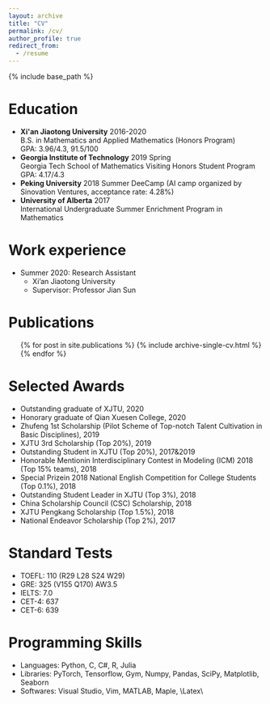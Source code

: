 ```yaml
---
layout: archive
title: "CV"
permalink: /cv/
author_profile: true
redirect_from:
  - /resume
---
```


{% include base_path %}

Education
======
* **Xi'an Jiaotong University** 2016-2020  
B.S. in Mathematics and Applied Mathematics (Honors Program)  
GPA: 3.96/4.3, 91.5/100
* **Georgia Institute of Technology** 2019 Spring  
Georgia Tech School of Mathematics Visiting Honors Student Program  
GPA: 4.17/4.3
* **Peking University** 2018 Summer
DeeCamp (AI camp organized by Sinovation Ventures, acceptance rate: 4.28%)
* **University of Alberta** 2017  
International Undergraduate Summer Enrichment Program in Mathematics

Work experience
======
* Summer 2020: Research Assistant
  * Xi’an Jiaotong University
  * Supervisor: Professor Jian Sun
  

Publications
======
  <ul>{% for post in site.publications %}
    {% include archive-single-cv.html %}
  {% endfor %}</ul>
  
Selected Awards 
======
* Outstanding graduate of XJTU, 2020
* Honorary graduate of Qian Xuesen College, 2020
* Zhufeng 1st Scholarship (Pilot Scheme of Top-notch Talent Cultivation in Basic Disciplines), 2019
* XJTU 3rd Scholarship (Top 20%), 2019
* Outstanding Student in XJTU (Top 20%), 2017&2019
* Honorable Mentionin Interdisciplinary Contest in Modeling (ICM) 2018 (Top 15% teams), 2018
* Special Prizein 2018 National English Competition for College Students (Top 0.1%), 2018
* Outstanding Student Leader in XJTU (Top 3%), 2018
* China Scholarship Council (CSC) Scholarship, 2018
* XJTU Pengkang Scholarship (Top 1.5%), 2018
* National Endeavor Scholarship (Top 2%), 2017
  

Standard Tests
======
* TOEFL: 110 (R29 L28 S24 W29)
* GRE: 325 (V155 Q170) AW3.5
* IELTS: 7.0
* CET-4: 637
* CET-6: 639

Programming Skills
======
* Languages: Python, C, C#, R, Julia
* Libraries: PyTorch, Tensorflow, Gym, Numpy, Pandas, SciPy, Matplotlib, Seaborn
* Softwares: Visual Studio, Vim, MATLAB, Maple, \Latex\



